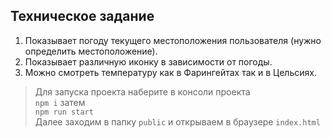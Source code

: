 ## Техническое задание 
1) Показывает погоду текущего местоположения пользователя (нужно определить местоположение).
2) Показывает различную иконку в зависимости от погоды.
3) Можно смотреть температуру как в Фарингейтах так и в Цельсиях.

> Для запуска проекта наберите в консоли проекта <br/>
`npm i` затем <br/>
`npm run start` <br/>
Далее заходим в папку `public` и открываем в браузере `index.html`
